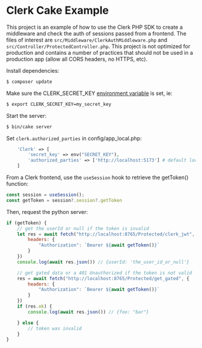 # Clerk Cake Example

This project is an example of how to use the Clerk PHP SDK to create a middleware and check the auth of sessions passed from a frontend.  The files of interest are `src/Middleware/ClerkAuthMiddleware.php` and `src/Controller/ProtectedController.php`.  This project is not optimized for production and contains a number of practices that should not be used in a production app (allow all CORS headers, no HTTPS, etc).

Install dependencies:

```bash
$ composer update
```

Make sure the CLERK_SECRET_KEY [environment variable](https://clerk.com/docs/deployments/clerk-environment-variables#clerk-publishable-and-secret-keys) is set, ie:

```bash
$ export CLERK_SECRET_KEY=my_secret_key
```

Start the server:

```bash
$ bin/cake server
```

Set `clerk.authorized_parties` in config/app_local.php:
```php
    'Clerk' => [
        'secret_key' => env("SECRET_KEY"),
        'authorized_parties' => ['http://localhost:5173'] # default location for clerk react app
    ]
```

From a Clerk frontend, use the `useSession` hook to retrieve the getToken() function:

```js
const session = useSession();
const getToken = session?.session?.getToken
```

Then, request the python server:

```js
if (getToken) {
    // get the userId or null if the token is invalid
    let res = await fetch("http://localhost:8765/Protected/clerk_jwt", {
        headers: {
            "Authorization": `Bearer ${await getToken()}`
        }
    })
    console.log(await res.json()) // {userId: 'the_user_id_or_null'}

    // get gated data or a 401 Unauthorized if the token is not valid
    res = await fetch("http://localhost:8765/Protected/get_gated", {
        headers: {
            "Authorization": `Bearer ${await getToken()}`
        }
    })
    if (res.ok) {
        console.log(await res.json()) // {foo: "bar"}

    } else {
        // token was invalid
    }
}
```
